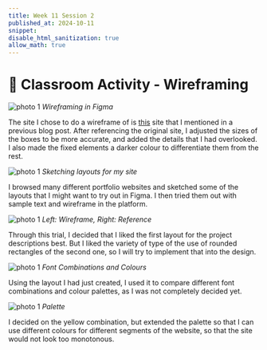 ```yaml
---
title: Week 11 Session 2
published_at: 2024-10-11
snippet: 
disable_html_sanitization: true
allow_math: true
---
```


# :page_with_curl: Classroom Activity - Wireframing

![photo 1](photos/74.png)
*Wireframing in Figma*

The site I chose to do a wireframe of is [this](https://www.hellokuya.co/) site that I mentioned in a previous blog post. After referencing the original site, I adjusted the sizes of the boxes to be more accurate, and added the details that I had overlooked. I also made the fixed elements a darker colour to differentiate them from the rest.

![photo 1](photos/77.jpg)
*Sketching layouts for my site*

I browsed many different portfolio websites and sketched some of the layouts that I might want to try out in Figma. I then tried them out with sample text and wireframe in the platform.

![photo 1](photos/78.png)
*Left: Wireframe, Right: Reference*

Through this trial, I decided that I liked the first layout for the project descriptions best. But I liked the variety of type of the use of rounded rectangles of the second one, so I will try to implement that into the design.

![photo 1](photos/79.png)
*Font Combinations and Colours*

Using the layout I had just created, I used it to compare different font combinations and colour palettes, as I was not completely decided yet.

![photo 1](photos/80.png)
*Palette*

I decided on the yellow combination, but extended the palette so that I can use different colours for different segments of the website, so that the site would not look too monotonous.
